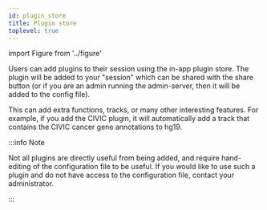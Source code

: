 ```yaml
---
id: plugin_store
title: Plugin store
toplevel: true
---
```


import Figure from '../figure'

Users can add plugins to their session using the in-app plugin store. The plugin
will be added to your "session" which can be shared with the share button (or if
you are an admin running the admin-server, then it will be added to the config
file).

This can add extra functions, tracks, or many other interesting features. For
example, if you add the CIVIC plugin, it will automatically add a track that
contains the CIVIC cancer gene annotations to hg19.

:::info Note

Not all plugins are directly useful from being added, and require hand-editing
of the configuration file to be useful. If you would like to use such a plugin
and do not have access to the configuration file, contact your administrator.

:::

<Figure caption="Screenshot showing the plugin store inside the app." src="/img/plugin_store.png" />
